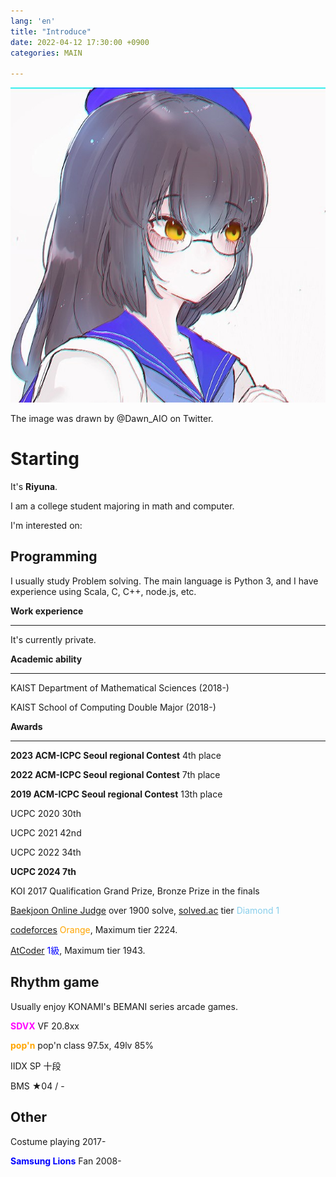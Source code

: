 ```yaml
---
lang: 'en'
title: "Introduce"
date: 2022-04-12 17:30:00 +0900
categories: MAIN

---
```


![owner](/owner.jpg)

The image was drawn by @Dawn_AIO on Twitter. 

# Starting

It's **Riyuna**.

I am a college student majoring in math and computer.

I'm interested on:



## Programming

I usually study Problem solving. The main language is Python 3, and I have experience using Scala, C, C++, node.js, etc.

**Work experience**

--------

It's currently private.

**Academic ability**

-------

KAIST Department of Mathematical Sciences (2018-)

KAIST School of Computing Double Major (2018-)

**Awards**

------
**2023 ACM-ICPC Seoul regional Contest** 4th place

**2022 ACM-ICPC Seoul regional Contest** 7th place

**2019 ACM-ICPC Seoul regional Contest** 13th place

UCPC 2020 30th

UCPC 2021 42nd

UCPC 2022 34th

**UCPC 2024 7th**

KOI 2017 Qualification Grand Prize, Bronze Prize in the finals

[Baekjoon Online Judge](https://www.acmicpc.net/user/runnie0427) over 1900 solve, [solved.ac](https://solved.ac/profile/runnie0427) tier <span style="color:skyblue">Diamond 1</span>

[codeforces](https://codeforces.com/profile/Eunha) <span style="color:orange">Orange</span>, Maximum tier 2224.

[AtCoder](https://atcoder.jp/users/Eunha) <span style="color:blue">1級</span>, Maximum tier 1943.

## Rhythm game

Usually enjoy KONAMI's BEMANI series arcade games. 

**<span style="color:magenta">SDVX</span>** VF 20.8xx

**<span style="color:orange">pop'n</span>** pop'n class 97.5x, 49lv 85%

IIDX SP 十段

BMS ★04 / -



## Other

Costume playing 2017-

**<span style="color:blue">Samsung Lions</span>** Fan 2008-

